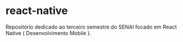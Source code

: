 # react-native
Repositório dedicado ao terceiro semestre do SENAI focado em React Native ( Desenvolvimento Mobile ).
